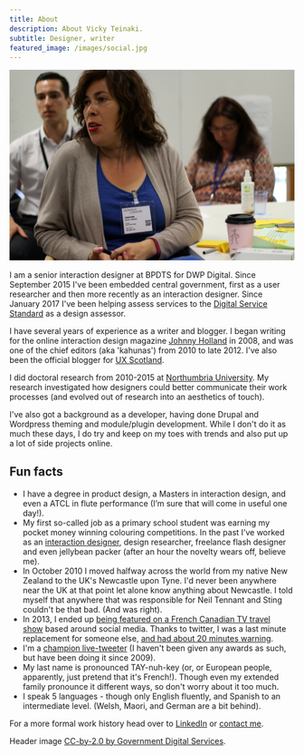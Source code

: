 ```yaml
---
title: About
description: About Vicky Teinaki.
subtitle: Designer, writer
featured_image: /images/social.jpg
---
```


![](/images/conference.jpg)


I am a senior interaction designer at BPDTS for DWP Digital. Since September 2015 I've been embedded central government, first as a user researcher and then more recently as an interaction designer. Since January 2017 I've been helping assess services to the [Digital Service Standard](https://www.gov.uk/service-manual/service-standard) as a design assessor.

I have several years of experience as a writer and blogger. I began writing for the online interaction design magazine [Johnny Holland](http://johnnyholland.org) in 2008, and was one of the chief editors (aka 'kahunas') from 2010 to late 2012. I've also been the official blogger for [UX Scotland](http://uxscotland.net).

I did doctoral research from 2010-2015 at  [Northumbria University](http://northumbria.ac.uk). My research investigated how designers could better communicate their work processes (and evolved out of research into an aesthetics of touch).

I've also got a background as a developer, having done Drupal and Wordpress theming and module/plugin development. While I don't do it as much these days, I do try and keep on my toes with trends and also put up a lot of side projects online.

## Fun facts
* I have a degree in product design, a Masters in interaction design, and even a ATCL in flute performance (I’m sure that will come in useful one day!).
* My first so-called job as a primary school student was earning my pocket money winning colouring competitions. In the past I’ve worked as an [interaction designer](http://locusresearch.com), design researcher, freelance flash designer and even jellybean packer (after an hour the novelty wears off, believe me).
* In October 2010 I moved halfway across the world from my native New Zealand to the UK's Newcastle upon Tyne. I'd never been anywhere near the UK at that point let alone know anything about Newcastle. I told myself that anywhere that was responsible for Neil Tennant and Sting couldn't be that bad. (And was right).
* In 2013, I ended up [being featured on a French Canadian TV travel show](http://tamy.urbania.ca/carnets/portrait-vicky-teinaki/) based around social media. Thanks to twitter, I was a last minute replacement for someone else, [and had about 20 minutes warning](http://vickytnz.com/2013/10/13/90-percent-of-life-is-showing-up/).
* I'm a [champion live-tweeter](/livetweeting/) (I haven't been given any awards as such, but have been doing it since 2009).
* My last name is pronounced TAY-nuh-key (or, or European people, apparently, just pretend that it's French!). Though even my extended family pronounce it different ways, so don't worry about it too much.
* I speak 5 languages - though only English fluently, and Spanish to an intermediate level. (Welsh, Maori, and German are a bit behind).

For a more formal work history head over to [LinkedIn](https://www.linkedin.com/in/vickyteinaki/) or [contact me](/contact).

Header image [CC-by-2.0 by Government Digital Services](https://www.flickr.com/photos/gdsteam/43477730512/in/album-72157696083636422/).

